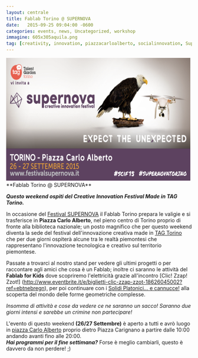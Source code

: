 ```yaml
---
layout: centrale
title: Fablab Torino @ SUPERNOVA
date:   2015-09-25 09:04:00 -0600
categories: events, news, Uncategorized, workshop
immagine: 605x305aquila.png
tag: [creativity, innovation, piazzacarloalberto, socialinnovation, Supernova, Supervanofestival, TAG, technology, torino, workshop]
---
```

<img src="/img/blog/605x305aquila.png" width="500" height="333">
**Fablab Torino @ SUPERNOVA**

**_Questo weekend ospiti del Creative Innovation Festival Made in TAG Torino._**    

In occasione del [Festival SUPERNOVA](http://torino.festivalsupernova.it/) il Fablab Torino prepara le valigie e si trasferisce in **Piazza Carlo Alberto**, nel pieno centro di Torino proprio di fronte alla biblioteca nazionale; un posto magnifico che per questo weekend diventa la sede del festival dell'innovazione creativa made in [TAG Torino](http://torino.talentgarden.org/) che per due giorni ospiterà alcune tra le realtà piemontesi che rappresentano l'innovazione tecnologica e creativo sul territorio piemontese.

Passate a trovarci al nostro stand per vedere gli ultimi progetti o per raccontare agli amici che cosa è un Fablab; inoltre ci saranno le attività del **Fablab for Kids** dove scopriremo l'elettricità grazie all'incontro [Clic! Zzap! Zzot!] (http://www.eventbrite.it/e/biglietti-clic-zzap-zzot-18626045002?ref=ebtnebregn), per poi continuare con i [Solidi Platonici… e cannucce!](http://www.eventbrite.it/e/biglietti-solidi-platonicie-cannucce-18626426142?ref=ebtnebregn) alla scoperta del mondo delle forme geometriche complesse.

_Insomma di attività e cose da vedere ce ne saranno un sacco!
Saranno due giorni intensi e sarebbe un crimine non partecipare!_

L'evento di questo weekend **(26/27 Settembre)** è aperto a tutti e avrò luogo in [piazza Carlo Alberto](https://www.google.it/maps/place/Piazza+Carlo+Alberto,+10123+Torino/@45.068637,7.6865115,17z/data=!3m1!4b1!4m2!3m1!1s0x47886d6ff1aa18f7:0xd5f6c1445de67d19) proprio dietro Piazza Carignano a partire dalle 10:00 andando avanti fino alle 20:00.  
**_Hai programmi per il fine settimana?_**
Forse è meglio cambiarli, questo è davvero da non perdere! ;)
